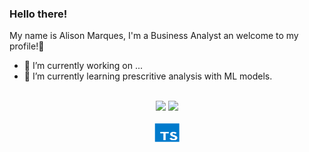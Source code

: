 ### Hello there! 

My name is Alison Marques, I'm a Business Analyst an welcome to my profile!👋

- 🔭 I’m currently working on ...
- 🌱 I’m currently learning prescritive analysis with ML models.
<!-- - 📫 How to reach me: ... -->
<br>
<!-- <h3>GENERAL VISION</h3> -->
<div align="center">
  <a href="https://github.com/alisonclayton" align="center" style="text-decoration:none;">
  <img height="190em" src="https://github-readme-stats.vercel.app/api?username=alisonclayton&show_icons=true&theme=transparent&include_all_commits=true&count_private=true&hide_border=true&title_color=7fff00&text_color=f4f4f4&rank_icon=github&custom_title=Alison_Marques_Github_KPIs"/>
  <img height="190em" src="https://github-readme-stats.vercel.app/api/top-langs/?username=alisonclayton&layout=compact&theme=transparent&hide_border=true&title_color=7fff00&text_color=f4f4f4"/>
</div>
<br>
<!-- <h3>TECHNOLOGIES</h3> -->
<div>
  <img align="center" alt="Rafa-Ts" height="30" width="40" src="https://raw.githubusercontent.com/devicons/devicon/master/icons/typescript/typescript-plain.svg">
</div>
